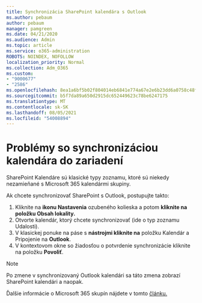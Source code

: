 ```yaml
---
title: Synchronizácia SharePoint kalendára s Outlook
ms.author: pebaum
author: pebaum
manager: pamgreen
ms.date: 04/21/2020
ms.audience: Admin
ms.topic: article
ms.service: o365-administration
ROBOTS: NOINDEX, NOFOLLOW
localization_priority: Normal
ms.collection: Adm_O365
ms.custom:
- "9000677"
- "2586"
ms.openlocfilehash: 8ea1a6bf5b02f804014eb6841e774a67e2e6b23dd6a0758c48f05271644f1601
ms.sourcegitcommit: b5f7da89a650d2915dc652449623c78be6247175
ms.translationtype: MT
ms.contentlocale: sk-SK
ms.lasthandoff: 08/05/2021
ms.locfileid: "54008894"
---
```

# <a name="issues-synchronizing-your-calendar-to-devices"></a>Problémy so synchronizáciou kalendára do zariadení

SharePoint Kalendáre sú klasické typy zoznamu, ktoré sú niekedy nezamieňané s Microsoft 365 kalendármi skupiny.

Ak chcete synchronizovať SharePoint s Outlook, postupujte takto:

1. Kliknite na **ikonu Nastavenia** ozubeného kolieska a potom **kliknite na položku Obsah lokality.**
2. Otvorte kalendár, ktorý chcete synchronizovať (ide o typ zoznamu Udalosti).
3. V klasickej ponuke na páse s **nástrojmi kliknite na** položku Kalendár a Pripojenie na **Outlook**.
4. V kontextovom okne so žiadosťou o potvrdenie synchronizácie kliknite na položku **Povoliť**.

>[!Note]
> Po zmene v synchronizovaný Outlook kalendári sa táto zmena zobrazí SharePoint kalendári a naopak.

Ďalšie informácie o Microsoft 365 skupín nájdete v tomto [článku.](https://support.office.com/article/Learn-about-Office-365-groups-b565caa1-5c40-40ef-9915-60fdb2d97fa2)

